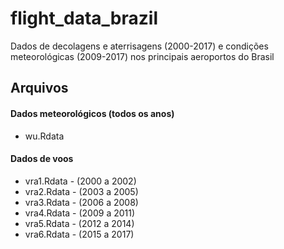 # flight_data_brazil
Dados de decolagens e aterrisagens (2000-2017) e condições meteorológicas (2009-2017) nos principais aeroportos do Brasil

## Arquivos

#### Dados meteorológicos (todos os anos)
- wu.Rdata

#### Dados de voos
- vra1.Rdata - (2000 a 2002)
- vra2.Rdata - (2003 a 2005)
- vra3.Rdata - (2006 a 2008)
- vra4.Rdata - (2009 a 2011)
- vra5.Rdata - (2012 a 2014)
- vra6.Rdata - (2015 a 2017)
